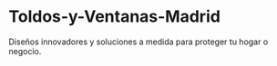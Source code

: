 # Toldos-y-Ventanas-Madrid
Diseños innovadores y soluciones a medida para proteger tu hogar o negocio.
